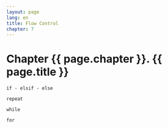 ```yaml
---
layout: page
lang: en
title: Flow Control
chapter: 7
---
```


# Chapter {{ page.chapter }}. {{ page.title }}

    if - elsif - else
    
    repeat
    
    while
    
    for
    
    
